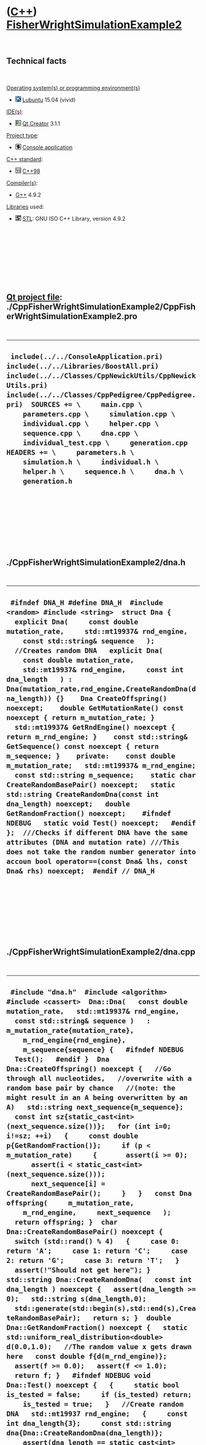 



 

 

 

 

 

([C++](Cpp.htm)) [FisherWrightSimulationExample2](CppFisherWrightSimulationExample2.htm)
========================================================================================

 

Technical facts
---------------

 

[Operating system(s) or programming environment(s)](CppOs.htm)

-   ![Lubuntu](PicLubuntu.png) [Lubuntu](CppLubuntu.htm) 15.04 (vivid)

[IDE(s)](CppIde.htm):

-   ![Qt Creator](PicQtCreator.png) [Qt Creator](CppQtCreator.htm) 3.1.1

[Project type](CppQtProjectType.htm):

-   ![console](PicConsole.png) [Console
    application](CppConsoleApplication.htm)

[C++ standard](CppStandard.htm):

-   ![C++98](PicCpp98.png) [C++98](Cpp98.htm)

[Compiler(s)](CppCompiler.htm):

-   [G++](CppGpp.htm) 4.9.2

[Libraries](CppLibrary.htm) used:

-   ![STL](PicStl.png) [STL](CppStl.htm): GNU ISO C++ Library, version
    4.9.2

 

 

 

 

 

[Qt project file](CppQtProjectFile.htm): ./CppFisherWrightSimulationExample2/CppFisherWrightSimulationExample2.pro
------------------------------------------------------------------------------------------------------------------

 

  ----------------------------------------------------------------------------------------------------------------------------------------------------------------------------------------------------------------------------------------------------------------------------------------------------------------------------------------------------------------------------------------------------------------------------------------------------------------------------------------------------------------------------
  ` include(../../ConsoleApplication.pri) include(../../Libraries/BoostAll.pri) include(../../Classes/CppNewickUtils/CppNewickUtils.pri) include(../../Classes/CppPedigree/CppPedigree.pri)  SOURCES += \     main.cpp \     parameters.cpp \     simulation.cpp \     individual.cpp \     helper.cpp \     sequence.cpp \     dna.cpp \     individual_test.cpp \     generation.cpp   HEADERS += \     parameters.h \     simulation.h \     individual.h \     helper.h \     sequence.h \     dna.h \     generation.h`
  ----------------------------------------------------------------------------------------------------------------------------------------------------------------------------------------------------------------------------------------------------------------------------------------------------------------------------------------------------------------------------------------------------------------------------------------------------------------------------------------------------------------------------

 

 

 

 

 

./CppFisherWrightSimulationExample2/dna.h
-----------------------------------------

 

  ------------------------------------------------------------------------------------------------------------------------------------------------------------------------------------------------------------------------------------------------------------------------------------------------------------------------------------------------------------------------------------------------------------------------------------------------------------------------------------------------------------------------------------------------------------------------------------------------------------------------------------------------------------------------------------------------------------------------------------------------------------------------------------------------------------------------------------------------------------------------------------------------------------------------------------------------------------------------------------------------------------------------------------------------------------------------------------------------------------------------------------------------------------------------------------------------------------------------
  ` #ifndef DNA_H #define DNA_H  #include <random> #include <string>  struct Dna {   explicit Dna(     const double mutation_rate,     std::mt19937& rnd_engine,     const std::string& sequence   );    //Creates random DNA   explicit Dna(     const double mutation_rate,     std::mt19937& rnd_engine,     const int dna_length   ) : Dna(mutation_rate,rnd_engine,CreateRandomDna(dna_length)) {}    Dna CreateOffspring() noexcept;    double GetMutationRate() const noexcept { return m_mutation_rate; }    std::mt19937& GetRndEngine() noexcept { return m_rnd_engine; }    const std::string& GetSequence() const noexcept { return m_sequence; }    private:    const double m_mutation_rate;   std::mt19937& m_rnd_engine;   const std::string m_sequence;    static char CreateRandomBasePair() noexcept;   static std::string CreateRandomDna(const int dna_length) noexcept;   double GetRandomFraction() noexcept;    #ifndef NDEBUG   static void Test() noexcept;   #endif };  ///Checks if different DNA have the same attributes (DNA and mutation rate) ///This does not take the random number generator into accoun bool operator==(const Dna& lhs, const Dna& rhs) noexcept;  #endif // DNA_H`
  ------------------------------------------------------------------------------------------------------------------------------------------------------------------------------------------------------------------------------------------------------------------------------------------------------------------------------------------------------------------------------------------------------------------------------------------------------------------------------------------------------------------------------------------------------------------------------------------------------------------------------------------------------------------------------------------------------------------------------------------------------------------------------------------------------------------------------------------------------------------------------------------------------------------------------------------------------------------------------------------------------------------------------------------------------------------------------------------------------------------------------------------------------------------------------------------------------------------------

 

 

 

 

 

./CppFisherWrightSimulationExample2/dna.cpp
-------------------------------------------

 

  ------------------------------------------------------------------------------------------------------------------------------------------------------------------------------------------------------------------------------------------------------------------------------------------------------------------------------------------------------------------------------------------------------------------------------------------------------------------------------------------------------------------------------------------------------------------------------------------------------------------------------------------------------------------------------------------------------------------------------------------------------------------------------------------------------------------------------------------------------------------------------------------------------------------------------------------------------------------------------------------------------------------------------------------------------------------------------------------------------------------------------------------------------------------------------------------------------------------------------------------------------------------------------------------------------------------------------------------------------------------------------------------------------------------------------------------------------------------------------------------------------------------------------------------------------------------------------------------------------------------------------------------------------------------------------------------------------------------------------------------------------------------------------------------------------------------------------------------------------------------------------------------------------------------------------------------------------------------------------------------------------------------------------------------------------------------------------------------------------------------------------------------------------------------------------------------------------------------------------------------------
  ` #include "dna.h"  #include <algorithm> #include <cassert>  Dna::Dna(   const double mutation_rate,   std::mt19937& rnd_engine,   const std::string& sequence )   : m_mutation_rate{mutation_rate},     m_rnd_engine{rnd_engine},     m_sequence{sequence} {   #ifndef NDEBUG   Test();   #endif }  Dna Dna::CreateOffspring() noexcept {   //Go through all nucleotides,   //overwrite with a random base pair by chance   //(note: the might result in an A being overwritten by an A)   std::string next_sequence{m_sequence};   const int sz{static_cast<int>(next_sequence.size())};   for (int i=0; i!=sz; ++i)   {     const double p{GetRandomFraction()};     if (p < m_mutation_rate)     {       assert(i >= 0);       assert(i < static_cast<int>(next_sequence.size()));       next_sequence[i] = CreateRandomBasePair();     }   }   const Dna offspring(     m_mutation_rate,     m_rnd_engine,     next_sequence   );   return offspring; }  char Dna::CreateRandomBasePair() noexcept {   switch (std::rand() % 4)   {     case 0: return 'A';     case 1: return 'C';     case 2: return 'G';     case 3: return 'T';   }   assert(!"Should not get here"); }  std::string Dna::CreateRandomDna(   const int dna_length ) noexcept {   assert(dna_length >= 0);   std::string s(dna_length,0);   std::generate(std::begin(s),std::end(s),CreateRandomBasePair);   return s; }  double Dna::GetRandomFraction() noexcept {   static std::uniform_real_distribution<double> d(0.0,1.0);   //The random value x gets drawn here   const double f{d(m_rnd_engine)};    assert(f >= 0.0);   assert(f <= 1.0);   return f; }   #ifndef NDEBUG void Dna::Test() noexcept {   {     static bool is_tested = false;     if (is_tested) return;     is_tested = true;   }   //Create random DNA   std::mt19937 rnd_engine;   {     const int dna_length{3};     const std::string dna{Dna::CreateRandomDna(dna_length)};     assert(dna_length == static_cast<int>(dna.size()));   } } #endif  bool operator==(const Dna& lhs, const Dna& rhs) noexcept {   return        lhs.GetSequence() == rhs.GetSequence() //Sequence first, because that is expected to vary more     && lhs.GetMutationRate() == rhs.GetMutationRate()   ; }`
  ------------------------------------------------------------------------------------------------------------------------------------------------------------------------------------------------------------------------------------------------------------------------------------------------------------------------------------------------------------------------------------------------------------------------------------------------------------------------------------------------------------------------------------------------------------------------------------------------------------------------------------------------------------------------------------------------------------------------------------------------------------------------------------------------------------------------------------------------------------------------------------------------------------------------------------------------------------------------------------------------------------------------------------------------------------------------------------------------------------------------------------------------------------------------------------------------------------------------------------------------------------------------------------------------------------------------------------------------------------------------------------------------------------------------------------------------------------------------------------------------------------------------------------------------------------------------------------------------------------------------------------------------------------------------------------------------------------------------------------------------------------------------------------------------------------------------------------------------------------------------------------------------------------------------------------------------------------------------------------------------------------------------------------------------------------------------------------------------------------------------------------------------------------------------------------------------------------------------------------------------

 

 

 

 

 

./CppFisherWrightSimulationExample2/generation.h
------------------------------------------------

 

  -------------------------------------------------------------------------------------------------------------------------------------------------------------------------------------------------------------------------------------------------------------------------------------------------------------------------------------------------------------------------------------------------------------------------------------------------------------------------------------------------------------------------------------------------------------------------------------------------------------------------------------------------------------------------------------------------------------------------------------------------------------------------------------------------------------------------------------------------------------
  ` #ifndef GENERATION_H #define GENERATION_H  #include <vector>  #include "individual.h" #include "sequence.h"  //Just a collection of Individuals struct Generation {   Generation(const std::vector<Individual>& individuals)     : m_individuals{individuals} {}   bool empty() const noexcept { return m_individuals.empty(); }    std::vector<Individual>& GetIndividuals() noexcept { return m_individuals; }   const std::vector<Individual>& GetIndividuals() const noexcept { return m_individuals; }   std::vector<Sequence> GetSequences() const noexcept;    std::vector<Individual>::size_type size() const noexcept { return m_individuals.size(); }   const Individual& operator[](const int index) const noexcept;   Individual& operator[](const int index) noexcept;    std::vector<Individual> m_individuals; };  #endif // GENERATION_H`
  -------------------------------------------------------------------------------------------------------------------------------------------------------------------------------------------------------------------------------------------------------------------------------------------------------------------------------------------------------------------------------------------------------------------------------------------------------------------------------------------------------------------------------------------------------------------------------------------------------------------------------------------------------------------------------------------------------------------------------------------------------------------------------------------------------------------------------------------------------------

 

 

 

 

 

./CppFisherWrightSimulationExample2/generation.cpp
--------------------------------------------------

 

  -----------------------------------------------------------------------------------------------------------------------------------------------------------------------------------------------------------------------------------------------------------------------------------------------------------------------------------------------------------------------------------------------------------------------------------------------------------------------------------------------------------------------------------------------------------------------------------------------------------------------------------------------------------------------------------------------------------------------------------------------------------------------------------------------------------------------------------------------------------------------------------------------------------------------------------------
  ` #include "generation.h"  #include <algorithm> #include <cassert>   std::vector<Sequence> Generation::GetSequences() const noexcept {   std::vector<Sequence> alignments;   std::transform(     std::begin(m_individuals),     std::end(m_individuals),     std::back_inserter(alignments),     [](const Individual& i)     {       const std::string description = std::to_string(i.GetIndex());       assert(std::stoi(description) == i.GetIndex());       return Sequence(description,i.GetDna().GetSequence());     }   );    return alignments; }  const Individual& Generation::operator[](const int index) const noexcept {   assert(index >= 0);   assert(index < static_cast<int>(m_individuals.size()));   return m_individuals[index]; }  Individual& Generation::operator[](const int index) noexcept {   assert(index >= 0);   assert(index < static_cast<int>(m_individuals.size()));   return m_individuals[index]; }`
  -----------------------------------------------------------------------------------------------------------------------------------------------------------------------------------------------------------------------------------------------------------------------------------------------------------------------------------------------------------------------------------------------------------------------------------------------------------------------------------------------------------------------------------------------------------------------------------------------------------------------------------------------------------------------------------------------------------------------------------------------------------------------------------------------------------------------------------------------------------------------------------------------------------------------------------------

 

 

 

 

 

./CppFisherWrightSimulationExample2/helper.h
--------------------------------------------

 

  -----------------------------------------------------------------------------------------------------------------------------------------------------------------------------------------------------------------------------------------------------------------------------------------------------------------------------------------------------------------------------------------------------------------------------------------------------------------------------------------------------------------------------------------------------------------------------------------------------------------------------------------------------------------------------------------------------------------------------------------------------------------------------------------------------------------------------------------------------------------------------------------------------------------------------------------------------------------------------------------------------------------------------------------------------------------------------------------------------
  ` #ifndef HELPER_H #define HELPER_H  #include <map> #include <string> #include <vector>  struct Helper {   Helper() noexcept;   std::string ContainerToStr(const std::vector<std::string>& s, const std::string& seperator = " ") const noexcept;   std::map<std::string,int> CreateSortedTally(const std::vector<std::string>& v) const noexcept;   std::vector<std::pair<std::string,int>> CreateTally(const std::vector<std::string>& v) const noexcept;   std::vector<std::string> FileToVector(const std::string& filename) const noexcept;   std::string GetFileBasename(const std::string& filename) const noexcept { return GetFileBasenameBoostXpressive(filename); }   bool IsRegularFileStl(const std::string& filename) const noexcept;    private:   ///Most concise   std::string GetFileBasenameBoostFilesystem(const std::string& filename) const noexcept;   ///Can deal with Windows filenames as well   std::string GetFileBasenameBoostXpressive(const std::string& filename) const noexcept;    #ifndef NDEBUG   static void Test() noexcept;   #endif };  #endif // HELPER_H`
  -----------------------------------------------------------------------------------------------------------------------------------------------------------------------------------------------------------------------------------------------------------------------------------------------------------------------------------------------------------------------------------------------------------------------------------------------------------------------------------------------------------------------------------------------------------------------------------------------------------------------------------------------------------------------------------------------------------------------------------------------------------------------------------------------------------------------------------------------------------------------------------------------------------------------------------------------------------------------------------------------------------------------------------------------------------------------------------------------------

 

 

 

 

 

./CppFisherWrightSimulationExample2/helper.cpp
----------------------------------------------

 

  ------------------------------------------------------------------------------------------------------------------------------------------------------------------------------------------------------------------------------------------------------------------------------------------------------------------------------------------------------------------------------------------------------------------------------------------------------------------------------------------------------------------------------------------------------------------------------------------------------------------------------------------------------------------------------------------------------------------------------------------------------------------------------------------------------------------------------------------------------------------------------------------------------------------------------------------------------------------------------------------------------------------------------------------------------------------------------------------------------------------------------------------------------------------------------------------------------------------------------------------------------------------------------------------------------------------------------------------------------------------------------------------------------------------------------------------------------------------------------------------------------------------------------------------------------------------------------------------------------------------------------------------------------------------------------------------------------------------------------------------------------------------------------------------------------------------------------------------------------------------------------------------------------------------------------------------------------------------------------------------------------------------------------------------------------------------------------------------------------------------------------------------------------------------------------------------------------------------------------------------------------------------------------------------------------------------------------------------------------------------------------------------------------------------------------------------------------------------------------------------------------------------------------------------------------------------------------------------------------------------------------------------------------------------------------------------------------------------------------------------------------------------------------------------------------------------------------------------------------------------------------------------------------------------------------------------------------------------------------------------------------------------------------------------------------------------------------------------------------------------------------------------------------------------------------------------------------------------------------------------------------------------------------------------------------------------------------------------------------------------------------------------------------------------------------------------------------------------------------------------------------------------------------------------------------------------------------------------------------------------------------------------------------------------------------------------------------------------------------------------------------------------------------------------------------------------------------------------------------------------------------------------------------------------------------------------------------------------------------------------------------------------------------------------------------------------------------------------------------------------------------------------------------------------------------------------------------------------------------------------------------------------------------------------------------------------------------------------------------------------------------------------------------------------------------------------------------------------------------------------------------------------------------------------------------------------------------------------------------------------------------------------------------------------------------------------------------------------------------------------------------------------------------------------------------------------------------------------------------------------------------------------------------------------------------------------------------------------------------------------------------------------------------------------------------------------------------------------------------------------------------------------------------------------------------------------------------------------------------------------------------------------------------------------------------------------------------------------------------------------------------------------------------------------------------------------------------------------------------------------------------------------------------------------------------------------------------------------------------------------------------------------------------------------------------------------------------------------------------------------------------------------------------------------------------------------------------------------------------------------------------------------------------------------------------------------------------------------------------------------------------------------------------------------------------------------------------------------------------------------------------------------------------------------------------------------------------------------------------------------------------
  ` #include "helper.h"  #include <algorithm> #include <cassert> #include <fstream> #include <iterator> #include <sstream>  #include <boost/filesystem.hpp> #include <boost/xpressive/xpressive.hpp>  template <class Container> std::string ContainerToStrImpl(const Container& c, const std::string& seperator) {   std::stringstream s;   std::copy(c.begin(),c.end(),     std::ostream_iterator<typename Container::value_type>(s,seperator.c_str()));   return s.str(); }  Helper::Helper() noexcept {   #ifndef NDEBUG   Test();   #endif }  std::string Helper::ContainerToStr(   const std::vector<std::string>& s,   const std::string& seperator ) const noexcept {   return ContainerToStrImpl(s,seperator); }   std::map<std::string,int> Helper::CreateSortedTally(   const std::vector<std::string>& v ) const noexcept {   std::map<std::string,int> m;   for (const std::string& s: v)   {     if (m.find(s) == m.end())     {       m[s] = 1;     }     else     {       ++m[s];     }   }   return m; }  std::vector<std::pair<std::string,int>> Helper::CreateTally(   const std::vector<std::string>& v ) const noexcept {   std::vector<std::pair<std::string,int>> w;   for (const std::string& s: v)   {     const auto iter = std::find_if(std::begin(w),std::end(w),       [s](const auto& p) { return p.first == s; }     );      if (iter == std::end(w))     {       w.push_back(std::make_pair(s,1));     }     else     {       ++((*iter).second);     }   }   return w; }  ///FileToVector reads a file and converts it to a std::vector<std::string> ///From http://www.richelbilderbeek.nl/CppFileToVector.htm std::vector<std::string> Helper::FileToVector(   const std::string& filename ) const noexcept {   assert(IsRegularFileStl(filename));   std::vector<std::string> v;   std::ifstream in(filename.c_str());   std::string s;   for (int i=0; !in.eof(); ++i)   {     std::getline(in,s);     v.push_back(s);   }   return v; }   std::string Helper::GetFileBasenameBoostFilesystem(const std::string& filename) const noexcept {   return boost::filesystem::basename(filename); }  std::string Helper::GetFileBasenameBoostXpressive(const std::string& filename) const noexcept {   const boost::xpressive::sregex rex     = boost::xpressive::sregex::compile(       "((.*)(/|\\\\))?([0-9A-Za-z_]*)((\\.)([A-Za-z]*))?" );   boost::xpressive::smatch what;    if( boost::xpressive::regex_match( filename, what, rex ) )   {     return what[4];   }    return ""; }   ///Determines if a filename is a regular file ///From http://www.richelbilderbeek.nl/CppIsRegularFile.htm bool Helper::IsRegularFileStl(   const std::string& filename ) const noexcept {   std::fstream f;   f.open(filename.c_str(),std::ios::in);   return f.is_open(); }   #ifndef NDEBUG void Helper::Test() noexcept {   {     static bool is_tested {false};     if (is_tested) return;     is_tested = true;   }   //CreateTally   {     const std::vector<std::string> v = { "A"};     const std::vector<std::pair<std::string,int>> m{Helper().CreateTally(v)};     assert(m.size() == 1);     assert(m[0].first == "A");     assert(m[0].second == 1);   }   {     const std::vector<std::string> v = { "A", "A" };     const std::vector<std::pair<std::string,int>> m{Helper().CreateTally(v)};     assert(m.size() == 1);     assert(m[0].first == "A");     assert(m[0].second == 2);   }   {     const std::vector<std::string> v = { "A", "B" };     const std::vector<std::pair<std::string,int>> m{Helper().CreateTally(v)};     assert(m.size() == 2);     assert(m[0].first == "A");     assert(m[0].second == 1);     assert(m[1].first == "B");     assert(m[1].second == 1);   }   {     const std::vector<std::string> v = { "B", "A", "B" };     const std::vector<std::pair<std::string,int>> m{Helper().CreateTally(v)};     assert(m.size() == 2);     assert(m[0].first == "B");     assert(m[0].second == 2);     assert(m[1].first == "A");     assert(m[1].second == 1);   }   {     assert(Helper().GetFileBasenameBoostFilesystem("") == std::string(""));     assert(Helper().GetFileBasenameBoostFilesystem("tmp.txt") == std::string("tmp"));     assert(Helper().GetFileBasenameBoostFilesystem("test_output.fas") == std::string("test_output"));     assert(Helper().GetFileBasenameBoostFilesystem("test_output_0.fas") == std::string("test_output_0"));     assert(Helper().GetFileBasenameBoostFilesystem("tmp") == std::string("tmp"));     assert(Helper().GetFileBasenameBoostFilesystem("MyFolder/tmp") == std::string("tmp"));     assert(Helper().GetFileBasenameBoostFilesystem("MyFolder/tmp.txt") == std::string("tmp"));     //assert(Helper().GetFileBasenameBoostFilesystem("MyFolder\\tmp.txt") == std::string("tmp"));     assert(Helper().GetFileBasenameBoostFilesystem("MyFolder/MyFolder/tmp") == std::string("tmp"));     assert(Helper().GetFileBasenameBoostFilesystem("MyFolder/MyFolder/tmp.txt") == std::string("tmp"));     //assert(Helper().GetFileBasenameBoostFilesystem("MyFolder/MyFolder\\tmp.txt") == std::string("tmp"));      assert(Helper().GetFileBasenameBoostXpressive("") == std::string(""));     assert(Helper().GetFileBasenameBoostXpressive("tmp.txt") == std::string("tmp"));     assert(Helper().GetFileBasenameBoostXpressive("test_output.fas") == std::string("test_output"));     assert(Helper().GetFileBasenameBoostXpressive("test_output_0.fas") == std::string("test_output_0"));     assert(Helper().GetFileBasenameBoostXpressive("tmp") == std::string("tmp"));     assert(Helper().GetFileBasenameBoostXpressive("MyFolder/tmp") == std::string("tmp"));     assert(Helper().GetFileBasenameBoostXpressive("MyFolder/tmp.txt") == std::string("tmp"));     assert(Helper().GetFileBasenameBoostXpressive("MyFolder\\tmp.txt") == std::string("tmp"));     assert(Helper().GetFileBasenameBoostXpressive("MyFolder/MyFolder/tmp") == std::string("tmp"));     assert(Helper().GetFileBasenameBoostXpressive("MyFolder/MyFolder/tmp.txt") == std::string("tmp"));     assert(Helper().GetFileBasenameBoostXpressive("MyFolder/MyFolder\\tmp.txt") == std::string("tmp"));   }   //ShowPhylogeny   {    } } #endif`
  ------------------------------------------------------------------------------------------------------------------------------------------------------------------------------------------------------------------------------------------------------------------------------------------------------------------------------------------------------------------------------------------------------------------------------------------------------------------------------------------------------------------------------------------------------------------------------------------------------------------------------------------------------------------------------------------------------------------------------------------------------------------------------------------------------------------------------------------------------------------------------------------------------------------------------------------------------------------------------------------------------------------------------------------------------------------------------------------------------------------------------------------------------------------------------------------------------------------------------------------------------------------------------------------------------------------------------------------------------------------------------------------------------------------------------------------------------------------------------------------------------------------------------------------------------------------------------------------------------------------------------------------------------------------------------------------------------------------------------------------------------------------------------------------------------------------------------------------------------------------------------------------------------------------------------------------------------------------------------------------------------------------------------------------------------------------------------------------------------------------------------------------------------------------------------------------------------------------------------------------------------------------------------------------------------------------------------------------------------------------------------------------------------------------------------------------------------------------------------------------------------------------------------------------------------------------------------------------------------------------------------------------------------------------------------------------------------------------------------------------------------------------------------------------------------------------------------------------------------------------------------------------------------------------------------------------------------------------------------------------------------------------------------------------------------------------------------------------------------------------------------------------------------------------------------------------------------------------------------------------------------------------------------------------------------------------------------------------------------------------------------------------------------------------------------------------------------------------------------------------------------------------------------------------------------------------------------------------------------------------------------------------------------------------------------------------------------------------------------------------------------------------------------------------------------------------------------------------------------------------------------------------------------------------------------------------------------------------------------------------------------------------------------------------------------------------------------------------------------------------------------------------------------------------------------------------------------------------------------------------------------------------------------------------------------------------------------------------------------------------------------------------------------------------------------------------------------------------------------------------------------------------------------------------------------------------------------------------------------------------------------------------------------------------------------------------------------------------------------------------------------------------------------------------------------------------------------------------------------------------------------------------------------------------------------------------------------------------------------------------------------------------------------------------------------------------------------------------------------------------------------------------------------------------------------------------------------------------------------------------------------------------------------------------------------------------------------------------------------------------------------------------------------------------------------------------------------------------------------------------------------------------------------------------------------------------------------------------------------------------------------------------------------------------------------------------------------------------------------------------------------------------------------------------------------------------------------------------------------------------------------------------------------------------------------------------------------------------------------------------------------------------------------------------------------------------------------------------------------------------------------------------------------------------------------------------------------------------------------------------------------

 

 

 

 

 

./CppFisherWrightSimulationExample2/individual.h
------------------------------------------------

 

  ------------------------------------------------------------------------------------------------------------------------------------------------------------------------------------------------------------------------------------------------------------------------------------------------------------------------------------------------------------------------------------------------------------------------------------------------------------------------------------------------------------------------------------------------------------------------------------------------------------------------------------------------------------------------------------------------------------------------------------------------------------------------------------------------------------------------------------------------------------------------------------------------------------------------------------------------------------------------------------------------------------------------------------------------------------------------------------------------------------------------------------------------------------------------------------------------------------------------------------------------------------------------------------------------------------------------------------------------------------------------------------------------------------------------------------------------------------
  ` #ifndef INDIVIDUAL_H #define INDIVIDUAL_H  #include <string> #include <random>  #include "dna.h" #include "pedigree.h"  struct Individual {   //Pedigree can only be created by parent using CreateOffspring   //CreateOffspring creates a std::shared_ptr   //Must use std::shared_ptr, due to use of std::weak_ptr   Individual(     const Dna& dna,     const std::shared_ptr<Pedigree>& pedigree   );    Individual CreateOffspring(const std::string& name = "") noexcept;    const Dna& GetDna() const noexcept { return m_dna; }   int GetIndex() const noexcept { return m_index; }   std::shared_ptr<const Pedigree> GetPedigree() const noexcept { return m_pedigree; }   std::shared_ptr<Pedigree> GetPedigree() noexcept { return m_pedigree; }   void SetName(const std::string& name) noexcept;    private:   Dna m_dna; //Non-const, because RNG is passed on    /// Unique index as long as there are less than (2^32)/2 Individuals   const int m_index;    const std::shared_ptr<Pedigree> m_pedigree;    /// Counter that increases when an Individual is constructed   static int sm_index;    #ifndef NDEBUG   static void Test() noexcept;   #endif };   ///Checks if different individuals have the same attributes (e.g. DNA) ///This does not take the index of the Individuals into account, as ///these are all (semi)unique bool operator==(const Individual& lhs, const Individual& rhs) noexcept;  #endif // INDIVIDUAL_H`
  ------------------------------------------------------------------------------------------------------------------------------------------------------------------------------------------------------------------------------------------------------------------------------------------------------------------------------------------------------------------------------------------------------------------------------------------------------------------------------------------------------------------------------------------------------------------------------------------------------------------------------------------------------------------------------------------------------------------------------------------------------------------------------------------------------------------------------------------------------------------------------------------------------------------------------------------------------------------------------------------------------------------------------------------------------------------------------------------------------------------------------------------------------------------------------------------------------------------------------------------------------------------------------------------------------------------------------------------------------------------------------------------------------------------------------------------------------------

 

 

 

 

 

./CppFisherWrightSimulationExample2/individual.cpp
--------------------------------------------------

 

  ----------------------------------------------------------------------------------------------------------------------------------------------------------------------------------------------------------------------------------------------------------------------------------------------------------------------------------------------------------------------------------------------------------------------------------------------------------------------------------------------------------------------------------------------------------------------------------------------------------------------------------------------------------------------------------------------------------------------------------------------------------------------------------------------------------------------------------------------------------------------------------------------------------------------------------------------------------------------------------------------------
  ` #include "individual.h"  #include <cassert>  #include "dna.h" #include "parameters.h"  int Individual::sm_index = 0;  Individual::Individual(   const Dna& dna,   const std::shared_ptr<Pedigree>& pedigree   )   : m_dna{dna},     m_index{sm_index++}, //Use the previous value     m_pedigree{pedigree} {   #ifndef NDEBUG   Test();   #endif   assert(m_pedigree); }  Individual Individual::CreateOffspring(const std::string& name) noexcept {   Individual kid(     m_dna.CreateOffspring(),     m_pedigree->CreateOffspring(name)   );   if (name.empty())   {     int index = kid.GetIndex();     std::string name;     while (index != 0)     {       name += std::string(1,'A' + (index % 26));       index /= 26;     }     kid.SetName(name);   }    return kid; }  void Individual::SetName(const std::string& name) noexcept {   m_pedigree->SetName(name); }  bool operator==(const Individual& lhs, const Individual& rhs) noexcept {   return lhs.GetDna() == rhs.GetDna(); }`
  ----------------------------------------------------------------------------------------------------------------------------------------------------------------------------------------------------------------------------------------------------------------------------------------------------------------------------------------------------------------------------------------------------------------------------------------------------------------------------------------------------------------------------------------------------------------------------------------------------------------------------------------------------------------------------------------------------------------------------------------------------------------------------------------------------------------------------------------------------------------------------------------------------------------------------------------------------------------------------------------------------

 

 

 

 

 

./CppFisherWrightSimulationExample2/individual\_test.cpp
--------------------------------------------------------

 

  -------------------------------------------------------------------------------------------------------------------------------------------------------------------------------------------------------------------------------------------------------------------------------------------------------------------------------------------------------------------------------------------------------------------------------------------------------------------------------------------------------------------------------------------------------------------------------------------------------------------------------------------------------------------------------------------------------------------------------------------------------------------------------------------------------------------------------------------------------------------------------------------------------------------------------------------------------------------------------------------------------------------------------------------------------------------------------------------------------------------------------------------------------------------------------------------------------------------------------------------------------------------------------------------------------------------------------------------------------------------------------------------------------------------------------------------------------------------------------------------------------------------------------------------------------------------------------------------------------------------------------------------------------------------------------------------------------------------------------------------------------------------------------------------------------------------------------------------------------------------------------------------------------------------------------------------------------------------------------------------------------------------------------------------------------------------------------------------------------------------------------------------------------------------------------------------
  ` #include "individual.h"  #include <cassert> #include <iostream>  #include "parameters.h"  #ifndef NDEBUG void Individual::Test() noexcept {   {     static bool is_tested {false};     if (is_tested) return;     is_tested = true;   }   std::mt19937 rnd_engine;   const int dna_length{10000};   const int n_generations{100};   const double mutation_rate{0.0};   const Parameters p(dna_length,mutation_rate,n_generations,1,42);   //Pedigree can be formed, 1 kid   {     const std::shared_ptr<Pedigree> parent_pedigree{Pedigree::Create("X")};     Individual parent(       Dna(mutation_rate,rnd_engine,dna_length),parent_pedigree     );     const Individual kid{parent.CreateOffspring("A")};      assert(kid.GetPedigree()->GetParent().lock());     assert(kid.GetPedigree()->GetParent().lock() == parent_pedigree);     assert(parent_pedigree->ToNewick() == kid.GetPedigree()->GetParent().lock()->ToNewick());   }   {     /*       +-A      |    --X      |      +-B      */     const auto root_pedigree = Pedigree::Create("X");     Individual root(       Dna(mutation_rate,rnd_engine,dna_length),root_pedigree     );     const Individual a{root.CreateOffspring("A")};     const Individual b{root.CreateOffspring("B")};     const std::string expected{"(A:1,B:1);"};     const std::string found{root.GetPedigree()->ToNewick()};     if (found != expected) { std::cerr << found << '\n'; }     assert(found == expected);   }   //Three branches of short length   {     /*         +-C        |      +-A      | |    --X +-D      |      +-B-E      */     const auto root_pedigree = Pedigree::Create("X");     Individual root(       Dna(mutation_rate,rnd_engine,dna_length),root_pedigree     );     auto a = root.CreateOffspring("A");     auto b = root.CreateOffspring("B");     const auto c = a.CreateOffspring("C");     const auto d = a.CreateOffspring("D");     const auto e = b.CreateOffspring("E");     const std::string expected{"((C:1,D:1):1,E:2);"};     const std::string found{root.GetPedigree()->ToNewick()};     if (found != expected) { std::cerr << found << '\n'; }     assert(found == expected);   } } #endif`
  -------------------------------------------------------------------------------------------------------------------------------------------------------------------------------------------------------------------------------------------------------------------------------------------------------------------------------------------------------------------------------------------------------------------------------------------------------------------------------------------------------------------------------------------------------------------------------------------------------------------------------------------------------------------------------------------------------------------------------------------------------------------------------------------------------------------------------------------------------------------------------------------------------------------------------------------------------------------------------------------------------------------------------------------------------------------------------------------------------------------------------------------------------------------------------------------------------------------------------------------------------------------------------------------------------------------------------------------------------------------------------------------------------------------------------------------------------------------------------------------------------------------------------------------------------------------------------------------------------------------------------------------------------------------------------------------------------------------------------------------------------------------------------------------------------------------------------------------------------------------------------------------------------------------------------------------------------------------------------------------------------------------------------------------------------------------------------------------------------------------------------------------------------------------------------------------

 

 

 

 

 

./CppFisherWrightSimulationExample2/main.cpp
--------------------------------------------

 

  ----------------------------------------------------------------------------------------------------------------------------------------------------------------------------------------------------------------------------------------------------------------------------------------------------------------------------------------------------------------------------------------------------------------------------------------------------------------------------------------------------------------------------------------------------------------------------------------------------------------------------------------------------------------------------------------------------------------------------------------------------------------------------------------------------------------------------------------------------------------------------------------------------------------------------------------------------------------------------------------------------------------------------------------------------------------------------------------------------------------------------------------------
  ` #include <cassert> #include <fstream> #include <iostream>  #include <QFile>  #include "helper.h" #include "parameters.h" #include "simulation.h"  #include "newickutils.h"  int main() {   //1) Read parameters from file   const int dna_length{10};   const double mutation_rate{0.01};   const int n_generations{10};   const int pop_size{100000};   const int seed{42};   const Parameters parameters(     dna_length,     mutation_rate,     n_generations,     pop_size,     seed   );    //2) Run simulation   Simulation simulation(parameters);   //Loop n_generations   //const int n_generations{parameters.GetNumberOfGenerations()};   for (int i=0; i!=n_generations; ++i)   {     simulation.NextGeneration();     if (!simulation.GetCurrentSequences().empty())     {       //Only show the sequence of the first individual       //std::cout << i << ": " << simulation.GetCurrentSequences()[0].GetSequence() << '\n';     }   }   const std::string pedigree{simulation.GetPedigree()};    //Display as newick   std::cout << pedigree << std::endl;    //Display as phylogeny   NewickUtils().Display(pedigree); }`
  ----------------------------------------------------------------------------------------------------------------------------------------------------------------------------------------------------------------------------------------------------------------------------------------------------------------------------------------------------------------------------------------------------------------------------------------------------------------------------------------------------------------------------------------------------------------------------------------------------------------------------------------------------------------------------------------------------------------------------------------------------------------------------------------------------------------------------------------------------------------------------------------------------------------------------------------------------------------------------------------------------------------------------------------------------------------------------------------------------------------------------------------------

 

 

 

 

 

./CppFisherWrightSimulationExample2/parameters.h
------------------------------------------------

 

  ----------------------------------------------------------------------------------------------------------------------------------------------------------------------------------------------------------------------------------------------------------------------------------------------------------------------------------------------------------------------------------------------------------------------------------------------------------------------------------------------------------------------------------------------------------------------------------------------------------------------------------------------------------------------------------------------------------------------------------------------------------------------------------------------------------------------------------------------------------------------------------------------------------------------------------------------------------------------------------------------------------------------------------
  ` #ifndef PARAMETERS_H #define PARAMETERS_H  #include <string>  struct Parameters {   ///Factory member function   static Parameters CreateParameters(const std::string& filename);    ///Create parameters from scratch   explicit Parameters(     const int dna_length,     const double mutation_rate,     const int n_generations,     const int pop_size,     const int seed   );    int GetDnaLength() const noexcept { return m_dna_length; }   double GetMutationRate() const noexcept { return m_mutation_rate; }   int GetNumberOfGenerations() const noexcept { return m_n_generations; }   int GetPopSize() const noexcept { return m_pop_size; }   int GetSeed() const noexcept { return m_seed; }    private:   const int m_dna_length;   const double m_mutation_rate;   const int m_n_generations;   const int m_pop_size;   const int m_seed;    #ifndef NDEBUG   static void Test() noexcept;   #endif };  std::ostream& operator<<(std::ostream& os, const Parameters& parameters);   #endif // PARAMETERS_H`
  ----------------------------------------------------------------------------------------------------------------------------------------------------------------------------------------------------------------------------------------------------------------------------------------------------------------------------------------------------------------------------------------------------------------------------------------------------------------------------------------------------------------------------------------------------------------------------------------------------------------------------------------------------------------------------------------------------------------------------------------------------------------------------------------------------------------------------------------------------------------------------------------------------------------------------------------------------------------------------------------------------------------------------------

 

 

 

 

 

./CppFisherWrightSimulationExample2/parameters.cpp
--------------------------------------------------

 

  ------------------------------------------------------------------------------------------------------------------------------------------------------------------------------------------------------------------------------------------------------------------------------------------------------------------------------------------------------------------------------------------------------------------------------------------------------------------------------------------------------------------------------------------------------------------------------------------------------------------------------------------------------------------------------------------------------------------------------------------------------------------------------------------------------------------------------------------------------------------------------------------------------------------------------------------------------------------------------------------------------------------------------------------------------------------------------------------------------------------------------------------------------------------------------------------------------------------------------------------------------------------------------------------------------------------------------------------------------------------------------------------------------------------------------------------------------------------------------------------------------------------------------------------------------------------------------------------------------------------------------------------------------------------------------------------------------------------------------------------------------------------------------------------------------------------------------------------------------------------------------------------------------------------------------------------------------------------------------------------------------------------------------------------------------------------------------------------------------------------------------------------------------------------------------------------------------------------------------------------------------------------------------------------------------------------------------------------------------------------------------------------------------------------------------------------------------------------------------------------------------------------------------------------------------------------------------------------------------------------------------------------------------------------------------------------------------------------------------------------------------------------------------------------------------------------------------------------------------------------------------------------------------------------------------------------------------------------------------------------------------------------------------------------------------------------------------------------------------------------------------------------------------------------------------------------------------------------------------------------------------------------------------------------------------------------------------------------------------------------------------------------------------------------------------------------------------------------------------------------------------------------------------------------------------------------------------------------------------------------------------------------------------------------------------------------------------------------------------------------------------------------------------------------------------------------------------------------------------------------------------------------------------------------------------------------------------------------------------------------------------------------------
  ` #include "parameters.h"  #include <cassert> #include <fstream> #include <stdexcept> #include <sstream>     Parameters::Parameters(   const int dna_length,   const double mutation_rate,   const int n_generations,   const int pop_size,   const int seed )   :     m_dna_length{dna_length},     m_mutation_rate{mutation_rate},     m_n_generations{n_generations},     m_pop_size{pop_size},     m_seed{seed} {   #ifndef NDEBUG   Test();   #endif    if (m_dna_length < 0)   {     std::stringstream s;     s << "Parameters::Parameters: DNA length must be positive, DNA length given: "       << m_dna_length     ;     throw std::logic_error(s.str().c_str());   }   if (m_n_generations < 0)   {     std::stringstream s;     s << "Parameters::Parameters: "       << "number of generations must be positive, "       << "number of generations supplied: "       << m_n_generations     ;     throw std::logic_error(s.str().c_str());   }   if (m_pop_size < 0)   {     std::stringstream s;     s << "Parameters::Parameters: "       << "population size must be positive, "       << "population size supplied: "       << m_pop_size     ;     throw std::logic_error(s.str().c_str());   }   if (m_seed < 0)   {     std::stringstream s;     s << "Parameters::Parameters: cannot create Parameters with seed < 0";     throw std::logic_error(s.str().c_str());   }  }  Parameters Parameters::CreateParameters(const std::string& filename) {   std::string dna_length_str{""};   int dna_length{0};   std::string mutation_rate_str{""};   double mutation_rate{0.0};   std::string n_generations_str{""};   int n_generations{0};   std::string pop_size_str{""};   int pop_size{0};   std::string seed_str{""};   int seed{0};    std::ifstream f(filename.c_str());   //TODO: Add safety is file has wrong format   f     >> dna_length_str >> dna_length     >> mutation_rate_str >> mutation_rate     >> n_generations_str >> n_generations     >> pop_size_str >> pop_size     >> seed_str >> seed   ;   const Parameters parameters(     dna_length,     mutation_rate,     n_generations,     pop_size,     seed   );   return parameters; }    #ifndef NDEBUG void Parameters::Test() noexcept {   {     static bool is_tested {false};     if (is_tested) return;     is_tested = true;   }   //Test recovery of parameters   {     const int dna_length{3495};     const double mutation_rate{0.34758};     const int n_generations{63223};     const int pop_size{2376};     const int seed{234};     Parameters p(       dna_length,       mutation_rate,       n_generations,       pop_size,       seed     );     assert(p.GetDnaLength() == dna_length);     assert(p.GetMutationRate() == mutation_rate);     assert(p.GetNumberOfGenerations() == n_generations);     assert(p.GetPopSize() == pop_size);     assert(p.GetSeed() == seed);   }   {     const int dna_length{345};     const double mutation_rate{0.34758};     const int n_generations{63223};     const int pop_size{2376};     const int seed{43};     Parameters original(       dna_length,       mutation_rate,       n_generations,       pop_size,       seed     );     const std::string filename{"tmp.txt"};     { std::ofstream f(filename.c_str()); f << original; }     const Parameters p(Parameters::CreateParameters(filename));     assert(p.GetDnaLength() == dna_length);     assert(p.GetMutationRate() == mutation_rate);     assert(p.GetNumberOfGenerations() == n_generations);     assert(p.GetPopSize() == pop_size);     assert(p.GetSeed() == seed);   } } #endif  std::ostream& operator<<(std::ostream& os, const Parameters& parameters) {   os     << "dna_length " << parameters.GetDnaLength() << '\n'     << "mutation_rate " << parameters.GetMutationRate() << '\n'     << "n_generations " << parameters.GetNumberOfGenerations() << '\n'     << "pop_size " << parameters.GetPopSize() << '\n'     << "seed " << parameters.GetSeed() << '\n'   ;   return os; }`
  ------------------------------------------------------------------------------------------------------------------------------------------------------------------------------------------------------------------------------------------------------------------------------------------------------------------------------------------------------------------------------------------------------------------------------------------------------------------------------------------------------------------------------------------------------------------------------------------------------------------------------------------------------------------------------------------------------------------------------------------------------------------------------------------------------------------------------------------------------------------------------------------------------------------------------------------------------------------------------------------------------------------------------------------------------------------------------------------------------------------------------------------------------------------------------------------------------------------------------------------------------------------------------------------------------------------------------------------------------------------------------------------------------------------------------------------------------------------------------------------------------------------------------------------------------------------------------------------------------------------------------------------------------------------------------------------------------------------------------------------------------------------------------------------------------------------------------------------------------------------------------------------------------------------------------------------------------------------------------------------------------------------------------------------------------------------------------------------------------------------------------------------------------------------------------------------------------------------------------------------------------------------------------------------------------------------------------------------------------------------------------------------------------------------------------------------------------------------------------------------------------------------------------------------------------------------------------------------------------------------------------------------------------------------------------------------------------------------------------------------------------------------------------------------------------------------------------------------------------------------------------------------------------------------------------------------------------------------------------------------------------------------------------------------------------------------------------------------------------------------------------------------------------------------------------------------------------------------------------------------------------------------------------------------------------------------------------------------------------------------------------------------------------------------------------------------------------------------------------------------------------------------------------------------------------------------------------------------------------------------------------------------------------------------------------------------------------------------------------------------------------------------------------------------------------------------------------------------------------------------------------------------------------------------------------------------------------------------------------------------------------------------------

 

 

 

 

 

./CppFisherWrightSimulationExample2/sequence.h
----------------------------------------------

 

  ------------------------------------------------------------------------------------------------------------------------------------------------------------------------------------------------------------------------------------------------------------------------------------------------------------------------------------------------------------------------------------------------------------------------------------------------------------------------------------------------------------------------------------------------------------------
  ` #ifndef SEQUENCE_H #define SEQUENCE_H  #include <string>  struct Sequence {   explicit Sequence(const std::string& description, const std::string& sequence);    const std::string& GetDescription() const noexcept { return m_description; }   const std::string& GetSequence() const noexcept { return m_sequence; }    private:   const std::string m_description;   const std::string m_sequence;    #ifndef NDEBUG   static void Test() noexcept;   #endif };  bool operator==(const Sequence& lhs, const Sequence& rhs) noexcept;  #endif // SEQUENCE_H`
  ------------------------------------------------------------------------------------------------------------------------------------------------------------------------------------------------------------------------------------------------------------------------------------------------------------------------------------------------------------------------------------------------------------------------------------------------------------------------------------------------------------------------------------------------------------------

 

 

 

 

 

./CppFisherWrightSimulationExample2/sequence.cpp
------------------------------------------------

 

  ------------------------------------------------------------------------------------------------------------------------------------------------------------------------------------------------------------------------------------------------------------------------------------------------------------------------------------------------------------------------------------------------------------------------------------------------------------------------------------------------------------------------------------------------------------------------------------------------------------------------------------------------------------------------------------------------------------------------------------------------------------------------------------------------------------------------------------------------------------------------------------------------------------------------------------------------------------------------------------------------------------------------------------------------------------------------------------------------------------------------------------------------------------------------------------------------------------------------------------------------------------------------------------------------------------------------------------------------------------------------------------------------------------------------------------------------------------------
  ` #include "sequence.h"  #include <algorithm> #include <cassert> #include <sstream> #include <stdexcept>  Sequence::Sequence(const std::string& description, const std::string& sequence)   : m_description{description},     m_sequence{sequence} {   #ifndef NDEBUG   Test();   #endif   const auto iter = std::find_if_not(     std::begin(m_sequence),     std::end(m_sequence),     [](const char c) { return c == 'A' || c == 'C' ||  c == 'G' ||  c == 'T'; }   );   if (iter != std::end(m_sequence))   {     std::stringstream s;     s << "Sequence::Sequence: sequence can only contain the characters 'A','C','G','T'";     throw std::logic_error(s.str().c_str());   } }  #ifndef NDEBUG void Sequence::Test() noexcept {   {     static bool is_tested {false};     if (is_tested) return;     is_tested = true;   }   {     const std::string description{"description"};     const std::string sequence{"ACGT"};     const Sequence s(description,sequence);     assert(s.GetDescription() == description);     assert(s.GetSequence() == sequence);   }   {     try     {       Sequence s("description","incorrect_sequence");       assert(!"Should not get here");     }     catch (std::logic_error&)     {       //Well detected!     }   } } #endif  bool operator==(const Sequence& lhs, const Sequence& rhs) noexcept {   return     lhs.GetDescription() == rhs.GetDescription()     && lhs.GetSequence() == rhs.GetSequence()   ; }`
  ------------------------------------------------------------------------------------------------------------------------------------------------------------------------------------------------------------------------------------------------------------------------------------------------------------------------------------------------------------------------------------------------------------------------------------------------------------------------------------------------------------------------------------------------------------------------------------------------------------------------------------------------------------------------------------------------------------------------------------------------------------------------------------------------------------------------------------------------------------------------------------------------------------------------------------------------------------------------------------------------------------------------------------------------------------------------------------------------------------------------------------------------------------------------------------------------------------------------------------------------------------------------------------------------------------------------------------------------------------------------------------------------------------------------------------------------------------------

 

 

 

 

 

./CppFisherWrightSimulationExample2/simulation.h
------------------------------------------------

 

  -----------------------------------------------------------------------------------------------------------------------------------------------------------------------------------------------------------------------------------------------------------------------------------------------------------------------------------------------------------------------------------------------------------------------------------------------------------------------------------------------------------------------------------------------------------------------------------------------------------------------------------------------------------------------------------------------------------------------------------------------------------------------------------------------------------------------------------------------------------------------------------------------------------------------------------------------------------------------------------------------------------------------------------------------------------------------------------------------------------------------------------------------------------------------------------------------------------------------------------------------------------------------------------------------------------------------------------------------------------------------------------------------------------------------------------------------------------------------------------------------------------------------------------------------------------------------------------------------------------------------------------------------------
  ` #ifndef SIMULATION_H #define SIMULATION_H  #include <random> #include <vector>  #include "generation.h" #include "individual.h" #include "parameters.h" #include "sequence.h"  ///Fisher-Wright simulation ///with individuals that only have DNA struct Simulation {   ///Use randomly created individuals   Simulation(const Parameters& parameters) : Simulation(parameters,CreateFirstGeneration(parameters)) {}    std::string GetPedigree() noexcept;    const std::vector<Generation>& GetGenerations() const noexcept { return m_generations; }    ///Obtain the sequences of the current (most recent) simulation   ///Equivalent to simulation.GetGenerations().back().GetSequences()   std::vector<Sequence> GetCurrentSequences() const noexcept;    //Go to the next generation   void NextGeneration() noexcept;    private:   std::vector<Generation> m_generations;    const Parameters m_parameters;    ///Random number generator engine   std::mt19937 m_rnd_engine;    ///Put in your own individuals   Simulation(     const Parameters& parameters,     const Generation& generation   );    ///Create initial population of individuals with random DNA sequences   Generation CreateFirstGeneration(     const Parameters& parameters   ) noexcept;    ///Create initial population of individuals with random DNA sequences   ///Non-const, because random numbers are used   Generation CreateNextGeneration(     Generation& current_generation   ) noexcept;    static std::vector<Parameters> CreateTestParameters() noexcept;    #ifndef NDEBUG   static void Test() noexcept;   #endif };  #endif // SIMULATION_H`
  -----------------------------------------------------------------------------------------------------------------------------------------------------------------------------------------------------------------------------------------------------------------------------------------------------------------------------------------------------------------------------------------------------------------------------------------------------------------------------------------------------------------------------------------------------------------------------------------------------------------------------------------------------------------------------------------------------------------------------------------------------------------------------------------------------------------------------------------------------------------------------------------------------------------------------------------------------------------------------------------------------------------------------------------------------------------------------------------------------------------------------------------------------------------------------------------------------------------------------------------------------------------------------------------------------------------------------------------------------------------------------------------------------------------------------------------------------------------------------------------------------------------------------------------------------------------------------------------------------------------------------------------------------

 

 

 

 

 

./CppFisherWrightSimulationExample2/simulation.cpp
--------------------------------------------------

 

  ----------------------------------------------------------------------------------------------------------------------------------------------------------------------------------------------------------------------------------------------------------------------------------------------------------------------------------------------------------------------------------------------------------------------------------------------------------------------------------------------------------------------------------------------------------------------------------------------------------------------------------------------------------------------------------------------------------------------------------------------------------------------------------------------------------------------------------------------------------------------------------------------------------------------------------------------------------------------------------------------------------------------------------------------------------------------------------------------------------------------------------------------------------------------------------------------------------------------------------------------------------------------------------------------------------------------------------------------------------------------------------------------------------------------------------------------------------------------------------------------------------------------------------------------------------------------------------------------------------------------------------------------------------------------------------------------------------------------------------------------------------------------------------------------------------------------------------------------------------------------------------------------------------------------------------------------------------------------------------------------------------------------------------------------------------------------------------------------------------------------------------------------------------------------------------------------------------------------------------------------------------------------------------------------------------------------------------------------------------------------------------------------------------------------------------------------------------------------------------------------------------------------------------------------------------------------------------------------------------------------------------------------------------------------------------------------------------------------------------------------------------------------------------------------------------------------------------------------------------------------------------------------------------------------------------------------------------------------------------------------------------------------------------------------------------------------------------------------------------------------------------------------------------------------------------------------------------------------------------------------------------------------------------------------------------------------------------------------------------------------------------------------------------------------------------------------------------------------------------------------------------------------------------------------------------------------------------------------------------------------------------------------------------------------------------------------------------------------------------------------------------------------------------------------------------------------------------------------------------------------------------------------------------------------------------------------------------------------------------------------------------------------------------------------------------------------------------------------------------------------------------------------------------------------------------------------------------------------------------------------------------------------------------------------------------------------------------------------------------------
  ` #include "simulation.h"  #include <algorithm> #include <cassert> #include <fstream> #include <iterator> #include <sstream>  #include <boost/numeric/conversion/cast.hpp>  #include "dna.h" #include "individual.h"  Simulation::Simulation(   const Parameters& parameters,   const Generation& generation )   : m_generations{},     m_parameters{parameters},     m_rnd_engine{static_cast<unsigned int>(parameters.GetSeed())} {   #ifndef NDEBUG   Test();   #endif    m_generations.push_back(generation); }  Generation Simulation::CreateFirstGeneration(   const Parameters& parameters ) noexcept {   //Create parameters.GetPopSize() individuals   // with DNA length of parameters.GetDnaLength()   std::vector<Individual> v;   const int dna_length{parameters.GetDnaLength()};   const double mutation_rate{parameters.GetMutationRate()};   std::generate_n(     std::back_inserter(v),     parameters.GetPopSize(),     [dna_length,mutation_rate,this]()     {       return Individual(         Dna(mutation_rate,m_rnd_engine,dna_length),           Pedigree::Create()         );     }   );   Generation g(v);   return g; }   Generation Simulation::CreateNextGeneration(   Generation& current_generation   ) noexcept {   std::vector<Individual> individuals;    const int n{m_parameters.GetPopSize()};   for (int i=0; i!=n; ++i)   {     const int index = std::rand() % n;     assert(index >= 0);     assert(index < static_cast<int>(current_generation.size()));     Individual& parent{current_generation[index]};     const Individual kid{parent.CreateOffspring()};     individuals.push_back(kid);   }   const Generation next_generation(individuals);   return next_generation; }   std::vector<Parameters> Simulation::CreateTestParameters() noexcept {   std::vector<Parameters> v;   //0: shortest interesting simulation   v.push_back(     Parameters(       1,   //dna_length       0.0, //mutation_rate       1,   //n_generations       1,   //pop_size       42   //seed     )   );   //Bash at simulation by adding zero-length parameters   for (int i=0; i!=8; ++i)   {     v.push_back(       Parameters(         i & 1, //dna_length         0.0,   //mutation_rate         i & 2, //n_generations         i & 4, //pop_size         42     //seed       )     );   }   return v; }  std::vector<Sequence> Simulation::GetCurrentSequences() const noexcept {   return GetGenerations().back().GetSequences(); }  std::string Simulation::GetPedigree() noexcept {   //Take the first individual from the first generation   if (this->m_generations.empty()) return "";   if (this->m_generations.back().empty()) return "";    std::shared_ptr<const Pedigree> pedigree = m_generations.back().GetIndividuals()[0].GetPedigree();   while (1)   {     std::shared_ptr<const Pedigree> parent = pedigree->GetParent().lock();     if (!parent) break;     pedigree = parent;   }   return pedigree->ToNewick(); }  void Simulation::NextGeneration() noexcept {   m_generations.push_back(     CreateNextGeneration(m_generations.back())   ); }  #ifndef NDEBUG void Simulation::Test() noexcept {   {     static bool is_tested = false;     if (is_tested) return;     is_tested = true;   }   std::mt19937 rnd_engine;   for (const auto parameters: CreateTestParameters())   {     //Run simulation     Simulation simulation(parameters);     const int n_generations{parameters.GetNumberOfGenerations()};     for (int i=0; i!=n_generations; ++i)     {       simulation.NextGeneration();     }      //Sample the alignments     const std::vector<Sequence> alignments{       simulation.GetCurrentSequences()     };     assert(parameters.GetPopSize() == static_cast<int>(alignments.size()));   }   //If mutation rate is zero, a population of one individuals remains the same   {     const int dna_length{10000};     const int n_generations{100};     const double mutation_rate{0.0};     const Parameters p(dna_length,mutation_rate,n_generations,1,42);     const Individual i(       Dna(mutation_rate,rnd_engine,dna_length),Pedigree::Create());     std::vector<Individual> is;     is.push_back(i);     Simulation s(p,is);     for (int i=0; i!=n_generations; ++i) { s.NextGeneration(); }     assert(s.GetGenerations().back().m_individuals == is);   } } #endif`
  ----------------------------------------------------------------------------------------------------------------------------------------------------------------------------------------------------------------------------------------------------------------------------------------------------------------------------------------------------------------------------------------------------------------------------------------------------------------------------------------------------------------------------------------------------------------------------------------------------------------------------------------------------------------------------------------------------------------------------------------------------------------------------------------------------------------------------------------------------------------------------------------------------------------------------------------------------------------------------------------------------------------------------------------------------------------------------------------------------------------------------------------------------------------------------------------------------------------------------------------------------------------------------------------------------------------------------------------------------------------------------------------------------------------------------------------------------------------------------------------------------------------------------------------------------------------------------------------------------------------------------------------------------------------------------------------------------------------------------------------------------------------------------------------------------------------------------------------------------------------------------------------------------------------------------------------------------------------------------------------------------------------------------------------------------------------------------------------------------------------------------------------------------------------------------------------------------------------------------------------------------------------------------------------------------------------------------------------------------------------------------------------------------------------------------------------------------------------------------------------------------------------------------------------------------------------------------------------------------------------------------------------------------------------------------------------------------------------------------------------------------------------------------------------------------------------------------------------------------------------------------------------------------------------------------------------------------------------------------------------------------------------------------------------------------------------------------------------------------------------------------------------------------------------------------------------------------------------------------------------------------------------------------------------------------------------------------------------------------------------------------------------------------------------------------------------------------------------------------------------------------------------------------------------------------------------------------------------------------------------------------------------------------------------------------------------------------------------------------------------------------------------------------------------------------------------------------------------------------------------------------------------------------------------------------------------------------------------------------------------------------------------------------------------------------------------------------------------------------------------------------------------------------------------------------------------------------------------------------------------------------------------------------------------------------------------------------------------------------------------

 

 

 

 

 





 




This page has been created by the [tool](Tools.htm)
[CodeToHtml](ToolCodeToHtml.htm)
